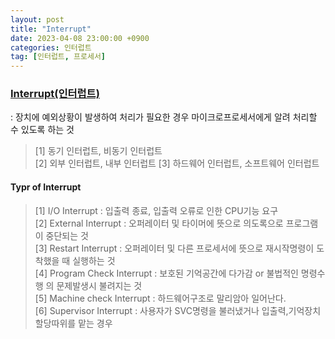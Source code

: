 ```yaml
---
layout: post
title: "Interrupt"
date: 2023-04-08 23:00:00 +0900
categories: 인터럽트
tag: [인터럽트, 프로세서]
---
```

### [Interrupt(인터럽트)](https://en.wikipedia.org/wiki/Interrupt)
: 장치에 예외상황이 발생하여 처리가 필요한 경우 마이크로프로세서에게 알려 처리할 수 있도록 하는 것<br>
> [1] 동기 인터럽트, 비동기 인터럽트<br>
> [2] 외부 인터럽트, 내부 인터럽트
> [3] 하드웨어 인터럽트, 소프트웨어 인터럽트<br>

#### Typr of Interrupt
> [1] I/O Interrupt : 입출력 종료, 입출력 오류로 인한 CPU기능 요구<br>
> [2] External Interrupt : 오퍼레이터 및 타이머에 뜻으로 의도록으로 프로그램이 중단되는 것<br>
> [3] Restart Interrupt : 오퍼레이터 및 다른 프로세서에 뜻으로 재시작명령이 도착했을 때 실행하는 것<br>
> [4] Program Check Interrupt : 보호된 기억공간에 다가감 or 불법적인 명령수행 의 문제발생시 불려지는 것<br>
> [5] Machine check Interrupt : 하드웨어구조로 말리암아 일어난다.<br>
> [6] Supervisor Interrupt : 사용자가 SVC명령을 불러냈거나 입출력,기억장치할당따위를 맡는 경우<br>
